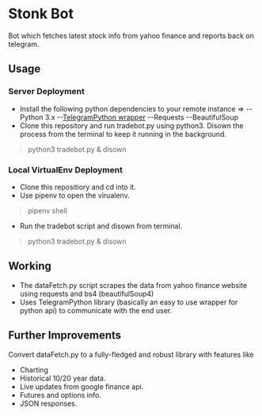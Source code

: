 # Stonk Bot
Bot which fetches latest stock info from yahoo finance and reports back on telegram.
## Usage

### Server Deployment
- Install the following python dependencies to your remote instance =>
--Python 3.x
--[TelegramPython wrapper]([https://github.com/python-telegram-bot/python-telegram-bot](https://github.com/python-telegram-bot/python-telegram-bot)) 
--Requests 
--BeautifulSoup 
- Clone this repository and run tradebot.py using python3. Disown the process from the terminal to keep it running in the background.
> python3 tradebot.py & disown
 ### Local VirtualEnv Deployment
 - Clone this repositiory and cd into it.
 - Use pipenv to open the virualenv.
 > pipenv shell
- Run the tradebot script and disown from terminal.
> python3 tradebot.py & disown
## Working

- The dataFetch.py script scrapes the data from yahoo finance website using requests and bs4 (beautifulSoup4)
- Uses TelegramPython library (basically an easy to use wrapper for python api) to communicate with the end user. 

## Further Improvements

Convert dataFetch.py to a fully-fledged and robust library with features like
 - Charting
 - Historical 10/20 year data.
 - Live updates from google finance api.
 - Futures and options info.
 - JSON responses.

